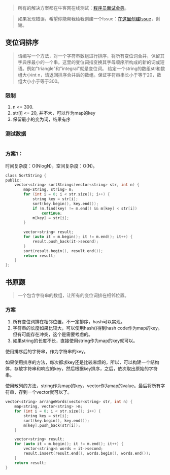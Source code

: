 > 所有的解决方案都在牛客网在线测试：[程序员面试金典](http://www.nowcoder.com/ta/cracking-the-coding-interview)。

> 如果发现错误，希望你能帮我给我创建一个Issue：[在这里创建Issue](https://github.com/Shitaibin/CC150/issues)，谢谢。


## 变位词排序

> 请编写一个方法，对一个字符串数组进行排序，将所有变位词合并，保留其字典序最小的一个串。这里的变位词指变换其字母顺序所构成的新的词或短语。例如"triangle"和"integral"就是变位词。
给定一个string的数组str和数组大小int n，请返回排序合并后的数组。保证字符串串长小于等于20，数组大小小于等于300。

### 限制

1. n <= 300.
1. str[i] <= 20, 并不大，可以作为map的key
1. 保留最小的变为词，结果有序

### 测试数据

```

```

### 方案1：



时间复杂度：O(NlogN)，空间复杂度：O(N)。

```C
class SortString {
public:
    vector<string> sortStrings(vector<string> str, int n) {
        map<string, string> m;
        for (int i = 0; i < str.size(); i++) {
           	string key = str[i];
            sort(key.begin(), key.end());
            if (m.find(key) != m.end() && m[key] < str[i])
                continue;
            m[key] = str[i];
        }
        
        vector<string> result;
        for (auto it = m.begin(); it != m.end(); it++) {
            result.push_back(it->second);
        }
        sort(result.begin(), result.end());
        return result;
    }
};
```

## 书原题

> 一个包含字符串的数组，让所有的变位词排在相邻位置。

### 方案

1. 所有变位词排在相邻位置，不一定排序，hash可以实现。
1. 字符串的长度如果比较大，可以使用hash<string>()得到hash code作为map的key。但有可能存在冲突，这个是需要考虑的。
1. 如果string的长度不长，直接使用string作为map的key就可以。

使用排序后的字符串，作为字符串的key。

如果使用排序的方法，每次都求key还是比较麻烦的，所以，可以构建一个结构体，存放字符串和响应的key，然后根据key排序，之后，依次取出原始的字符串。

使用散列的方法，string作为map的key，vector<string>作为map的value。最后将所有字符串，存到一个vector<string>就可以了。

```C
vector<string> arrangeWords(vector<string> str, int n) {
    map<string, vector<string> >m;
    for (int i = 0; i < str.size(); i++) {
        string key = str[i];
        sort(key.begin(), key.end());
        m[key].push_back(str[i]);
    }

    vector<string> result;
    for (auto it = m.begin(); it != m.end(); it++) {
        vector<string>& words = it->second;
        result.insert(result.end(), words.begin(), words.end());
    }
    return result;
}
```